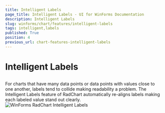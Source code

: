 ```yaml
---
title: Intelligent Labels
page_title: Intelligent Labels - UI for WinForms Documentation
description: Intelligent Labels
slug: winforms/chart/features/intelligent-labels
tags: intelligent,labels
published: True
position: 4
previous_url: chart-features-intelligent-labels
---
```


# Intelligent Labels



## 

For charts that have many data points or data points with values close to one another, labels tend to collide making readability a problem. The Intelligent Labels feature of RadChart automatically re-aligns labels making each labeled value stand out clearly.![WinForms RadChart Intelligent Labels](images/chart-features-intelligent-labels001.png)

